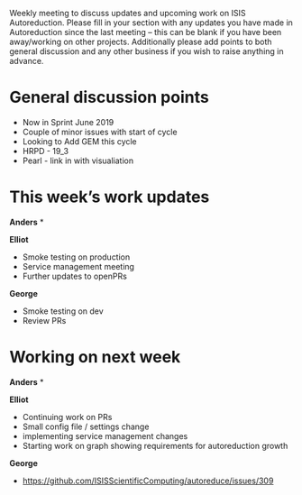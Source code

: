 Weekly meeting to discuss updates and upcoming work on ISIS Autoreduction.
Please fill in your section with any updates you have made in Autoreduction since the last meeting – this can be blank if you have been away/working on other projects. Additionally please add points to both general discussion and any other business if you wish to raise anything in advance. 

General discussion points
=========================
* Now in Sprint June 2019
* Couple of minor issues with start of cycle
* Looking to Add GEM this cycle
* HRPD - 19_3
* Pearl - link in with visualiation

This week’s work updates
========================

**Anders**
* 

**Elliot**
* Smoke testing on production
* Service management meeting
* Further updates to openPRs 


**George**
* Smoke testing on dev
* Review PRs

Working on next week
====================

**Anders**
* 

**Elliot**
* Continuing work on PRs
* Small config file / settings change
* implementing service management changes
* Starting work on graph showing requirements for autoreduction growth

**George**
* https://github.com/ISISScientificComputing/autoreduce/issues/309
